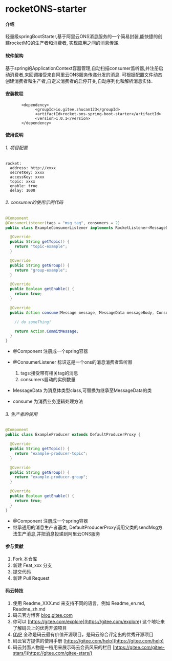 # rocketONS-starter

#### 介绍
轻量级springBootStarter,基于阿里云ONS消息服务的一个简易封装,能快捷的创建rocketMQ的生产者和消费者,
实现应用之间的消息传递.

#### 软件架构
 基于spring的ApplicationContext容器管理,自动扫描consumer监听器,并注册启动消费者,来回调接受来自阿里云ONS服务传递分发的消息.
 可根据配置文件动态创建消费者和生产者,自定义消费者的启停开关,自动序列化和解析消息实体.


#### 安装教程

```mxml
       <dependency>
             <groupId>io.gitee.zhucan123</groupId>
             <artifactId>rocket-ons-spring-boot-starter</artifactId>
             <version>1.0.1</version>
       </dependency>
```

#### 使用说明

###### 1. 项目配置

```text
rocket:
  address: http://xxxx
  secretKey: xxxx
  accessKey: xxxx
  topic: xxxx
  enable: true
  delay: 1000
```


###### 2. consumer的使用示例代码

```java
@Component
@ConsumerListener(tags = "msg_tag", consumers = 2)
public class ExampleConsumerListener implements RocketListener<MessageData> {

  @Override
  public String getTopic() {
    return "topic-example";
  }

  @Override
  public String getGroup() {
    return "group-example";
  }

  @Override
  public Boolean getEnable() {
    return true;
  }

  @Override
  public Action consume(Message message, MessageData messageBody, ConsumeContext consumeContext) {

    // do someThing!

    return Action.CommitMessage;
  }
}
```
 * @Component 注册成一个spring容器
 * @ConsumerListener 标识这是一个ons的消息消费者监听器
      1. tags:接受带有相关tag的消息
      2. consumers启动的实例数量
  
 * MessageData 为消息体类型class,可替换为继承至MessageData的类
 * consume 为消费业务逻辑处理方法
 
 
###### 3. 生产者的使用

```java
@Component
public class ExampleProducer extends DefaultProducerProxy {

  @Override
  public String getTopic() {
    return "example-producer-topic";
  }

  @Override
  public String getGroup() {
    return "example-producer-group";
  }

  @Override
  public Boolean getEnable() {
    return true;
  }
}
```
 * @Component 注册成一个spring容器
 * 继承通用的消息生产者基类, DefaultProducerProxy调用父类的sendMsg方法生产消息,并把消息投递到阿里云ONS服务
  
 

#### 参与贡献

1.  Fork 本仓库
2.  新建 Feat_xxx 分支
3.  提交代码
4.  新建 Pull Request


#### 码云特技

1.  使用 Readme\_XXX.md 来支持不同的语言，例如 Readme\_en.md, Readme\_zh.md
2.  码云官方博客 [blog.gitee.com](https://blog.gitee.com)
3.  你可以 [https://gitee.com/explore](https://gitee.com/explore) 这个地址来了解码云上的优秀开源项目
4.  [GVP](https://gitee.com/gvp) 全称是码云最有价值开源项目，是码云综合评定出的优秀开源项目
5.  码云官方提供的使用手册 [https://gitee.com/help](https://gitee.com/help)
6.  码云封面人物是一档用来展示码云会员风采的栏目 [https://gitee.com/gitee-stars/](https://gitee.com/gitee-stars/)
